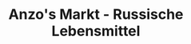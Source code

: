 ---
title: "Anzo's Markt - Russische Lebensmittel"
url: /wien/anzos-markt-russische-lebensmittel/
shop: Supermarkt
---